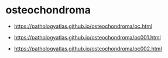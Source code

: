# osteochondroma

- https://pathologyatlas.github.io/osteochondroma/oc.html

- https://pathologyatlas.github.io/osteochondroma/oc001.html

- https://pathologyatlas.github.io/osteochondroma/oc002.html

